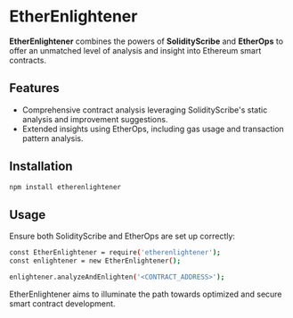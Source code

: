 # EtherEnlightener

**EtherEnlightener** combines the powers of **SolidityScribe** and **EtherOps** to offer an unmatched level of analysis and insight into Ethereum smart contracts.

## Features

- Comprehensive contract analysis leveraging SolidityScribe's static analysis and improvement suggestions.
- Extended insights using EtherOps, including gas usage and transaction pattern analysis.

## Installation

```bash
npm install etherenlightener
```

## Usage
Ensure both SolidityScribe and EtherOps are set up correctly:

```bash
const EtherEnlightener = require('etherenlightener');
const enlightener = new EtherEnlightener();

enlightener.analyzeAndEnlighten('<CONTRACT_ADDRESS>');
```
EtherEnlightener aims to illuminate the path towards optimized and secure smart contract development.

